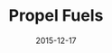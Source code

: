 ---
layout: site
title: "Propel Fuels"
date: 2015-12-17
categories: [community]
version: 1.4.3
major: 1
minor: 4
patch: 3
slug: propel-fuels
link: https://propelfuels.com/
permalink: /sites/:slug
---